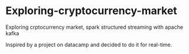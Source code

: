 # Exploring-cryptocurrency-market
Exploring crptocurrency market, spark structured streaming with apache kafka

Inspired by a project on datacamp and decided to do it for real-time.
